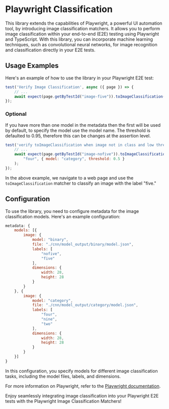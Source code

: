 # Playwright Classification 

This library extends the capabilities of Playwright, a powerful UI automation tool, by introducing image classification matchers. It allows you to perform image classification within your end-to-end (E2E) testing using Playwright and TypeScript. With this library, you can incorporate machine learning techniques, such as convolutional neural networks, for image recognition and classification directly in your E2E tests.


## Usage Examples

Here's an example of how to use the library in your Playwright E2E test:

```javascript
test('Verify Image Classification', async ({ page }) => {
    // ...
    await expect(page.getByTestId("image-five")).toImageClassification("five");
});
```

### Optional

If you have more than one model in the metadata then the first will be used by default, to specify the model use the model name. The threshold is defaulted to 0.95, therefore this can be changes at the assertion level.

```javascript
test('verify toImageClassification when image not in class and low threshold', async ({ page }) => {
    // ...
    await expect(page.getByTestId("image-nofive")).toImageClassification(
        "four", { model: "category", threshold: 0.5 }
    );
});
```

In the above example, we navigate to a web page and use the `toImageClassification` matcher to classify an image with the label "five."

## Configuration

To use the library, you need to configure metadata for the image classification models. Here's an example configuration:

```javascript
metadata: {
    models: [{
        image: {
            model: "binary",
            file: "./cnn/model_output/binary/model.json",
            labels: [
                "nofive",
                "five"
            ],
            dimensions: {
                width: 28,
                height: 28
            }
        }
    }, {
        image: {
            model: "category",
            file: "./cnn/model_output/category/model.json",
            labels: [
                "four",
                "nine",
                "two"
            ],
            dimensions: {
                width: 28,
                height: 28
            }
        }
    }]
}
```

In this configuration, you specify models for different image classification tasks, including the model files, labels, and dimensions.

For more information on Playwright, refer to the [Playwright documentation](https://playwright.dev/).

Enjoy seamlessly integrating image classification into your Playwright E2E tests with the Playwright Image Classification Matchers!
```

